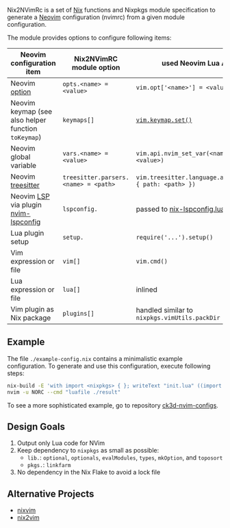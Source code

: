 Nix2NVimRc is a set of
[Nix](https://nixos.org/manual/nix/stable/) functions and Nixpkgs module specification
to generate a [Neovim](https://neovim.io/) configuration (nvimrc)
from a given module configuration.

The module provides options to configure following items:

| Neovim configuration item | Nix2NVimRC module option | used Neovim Lua API |
|---|---|---|
| Neovim [option](https://neovim.io/doc/user/options.html) | `opts.<name> = <value>` | `vim.opt['<name>'] = <value>`|
| Neovim keymap (see also helper function `toKeymap`)| `keymaps[]` | [`vim.keymap.set()`](https://neovim.io/doc/user/lua.html#vim.keymap.set()) |
| Neovim global variable | `vars.<name> = <value>` | `vim.api.nvim_set_var(<name>, <value>)` |
| Neovim [treesitter](https://neovim.io/doc/user/treesitter.html) | `treesitter.parsers.<name> = <path>` | `vim.treesitter.language.add(<name>, { path: <path> })` |
| Neovim [LSP](https://neovim.io/doc/user/lsp.html) via plugin [nvim-lspconfig](https://github.com/neovim/nvim-lspconfig) | `lspconfig.` | passed to [nix-lspconfig.lua](./nix-lspconfig.lua) |
| Lua plugin setup | `setup.` |`require('...').setup()`|
| Vim expression or file | `vim[]` | `vim.cmd()` |
| Lua expression or file | `lua[]` | inlined |
| Vim plugin as Nix package | `plugins[]` | handled similar to `nixpkgs.vimUtils.packDir` |

## Example

The file `./example-config.nix` contains a minimalistic example configuration.
To generate and use this configuration, execute following steps:

```sh
nix-build -E 'with import <nixpkgs> { }; writeText "init.lua" ((import ./lib.nix).toRc pkgs ./example-config.nix)'
nvim -u NORC --cmd "luafile ./result"
```

To see a more sophisticated example, go to repository [ck3d-nvim-configs](https://github.com/ck3d/ck3d-nvim-configs).

## Design Goals

1. Output only Lua code for NVim
2. Keep dependency to `nixpkgs` as small as possible:
   - `lib.`: `optional`, `optionals`, `evalModules`, `types`, `mkOption`, and `toposort`
   - `pkgs.`: `linkfarm`
3. No dependency in the Nix Flake to avoid a lock file

## Alternative Projects

- [nixvim](https://github.com/nix-community/nixvim)
- [nix2vim](https://github.com/gytis-ivaskevicius/nix2vim)
